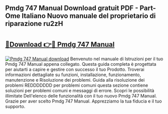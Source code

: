 ## Pmdg 747 Manual Download gratuit PDF - Part-Ome Italiano Nuovo manuale del proprietario di riparazione ru2zH

# <h2><a href="http://dfgezkr.blite.top/?on=Pmdg+747+Manual">🔗Download 👉🔴 Pmdg 747 Manual</a></h2>

[![Pmdg 747 Manual download](https://i.imgur.com/lujVjoI.png)](http://dfgezkr.blite.top/?on=Pmdg+747+Manual)
Benvenuto nel manuale di Istruzioni per il tuo Pmdg 747 Manual appena collegato. Questa guida completa è progettata per aiutarti a capire e gestire con successo il tuo Prodotto. Troverai informazioni dettagliate su funzioni, installazione, funzionamento, manutenzione e Risoluzione dei problemi. Guida alla risoluzione dei problemi REDDDDDDD per problemi comuni questa sezione contiene soluzioni per problemi comuni e messaggi di errore. Scopri le possibilità illimitate Dell'elenco delle funzionalità con il tuo nuovo Pmdg 747 Manual. Grazie per aver scelto Pmdg 747 Manual. Apprezziamo la tua fiducia e il tuo supporto.

